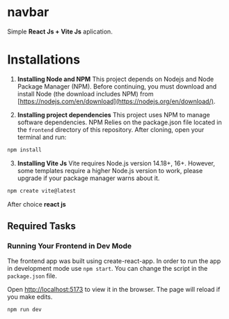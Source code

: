 # navbar

Simple **React Js + Vite Js** aplication.

# Installations

1. **Installing Node and NPM**
This project depends on Nodejs and Node Package Manager (NPM). Before continuing, you must download and install Node (the download includes NPM) from [https://nodejs.com/en/download](https://nodejs.org/en/download/).

2. **Installing project dependencies**
   This project uses NPM to manage software dependencies. NPM Relies on the package.json file located in the `frontend` directory of this repository. After cloning, open your terminal and run:

```bash
npm install
```
3. **Installing Vite Js**
    Vite requires Node.js version 14.18+, 16+. However, some templates require a higher Node.js version to work, please upgrade if your package manager warns about it.

```bash
npm create vite@latest
```
After choice **react js**

## Required Tasks

### Running Your Frontend in Dev Mode

The frontend app was built using create-react-app. In order to run the app in development mode use `npm start`. You can change the script in the `package.json` file.

Open [http://localhost:5173](http://localhost:5173) to view it in the browser. The page will reload if you make edits.

```bash
npm run dev
```